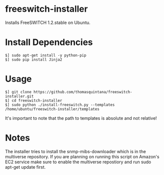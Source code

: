 freeswitch-installer
====================

Installs FreeSWITCH 1.2.stable on Ubuntu.

Install Dependencies
====================
```
$] sudo apt-get install -y python-pip
$] sudo pip install Jinja2
```

Usage
=====

```
$] git clone https://github.com/thomasquintana/freeswitch-installer.git
$] cd freeswitch-installer
$] sudo python ./install-freeswitch.py --templates /home/ubuntu/freeswitch-installer/templates
```
It's important to note that the path to templates is absolute and not relative!

Notes
=====

The installer tries to install the snmp-mibs-downloader which is in the multiverse repository. If you are planning on running this script on Amazon's EC2 service make sure to enable the multiverse repostiory and run sudo apt-get update first.
